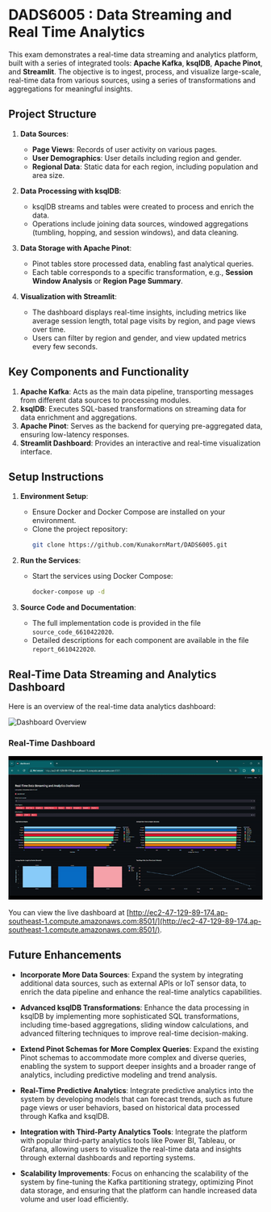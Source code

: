 # DADS6005 : Data Streaming and Real Time Analytics
This exam demonstrates a real-time data streaming and analytics platform, built with a series of integrated tools: **Apache Kafka**, **ksqlDB**, **Apache Pinot**, and **Streamlit**. The objective is to ingest, process, and visualize large-scale, real-time data from various sources, using a series of transformations and aggregations for meaningful insights.

## Project Structure
1. **Data Sources**: 
   - **Page Views**: Records of user activity on various pages.
   - **User Demographics**: User details including region and gender.
   - **Regional Data**: Static data for each region, including population and area size.

2. **Data Processing with ksqlDB**: 
   - ksqlDB streams and tables were created to process and enrich the data.
   - Operations include joining data sources, windowed aggregations (tumbling, hopping, and session windows), and data cleaning.

3. **Data Storage with Apache Pinot**:
   - Pinot tables store processed data, enabling fast analytical queries.
   - Each table corresponds to a specific transformation, e.g., **Session Window Analysis** or **Region Page Summary**.

4. **Visualization with Streamlit**:
   - The dashboard displays real-time insights, including metrics like average session length, total page visits by region, and page views over time.
   - Users can filter by region and gender, and view updated metrics every few seconds.

## Key Components and Functionality
1. **Apache Kafka**: Acts as the main data pipeline, transporting messages from different data sources to processing modules.
2. **ksqlDB**: Executes SQL-based transformations on streaming data for data enrichment and aggregations.
3. **Apache Pinot**: Serves as the backend for querying pre-aggregated data, ensuring low-latency responses.
4. **Streamlit Dashboard**: Provides an interactive and real-time visualization interface.

## Setup Instructions
1. **Environment Setup**:
    - Ensure Docker and Docker Compose are installed on your environment.
    - Clone the project repository: 
      ```bash
      git clone https://github.com/KunakornMart/DADS6005.git
      ```

2. **Run the Services**:
    - Start the services using Docker Compose:
      ```bash
      docker-compose up -d
      ```

3. **Source Code and Documentation**:
   - The full implementation code is provided in the file `source_code_6610422020`.
   - Detailed descriptions for each component are available in the file `report_6610422020`.

## Real-Time Data Streaming and Analytics Dashboard
Here is an overview of the real-time data analytics dashboard:

![Dashboard Overview](https://drive.google.com/uc?export=view&id=1YxHnrM5-Tuw-kVxvkq2Uyk8GJs0ojJgW)

### Real-Time Dashboard

![Video Demonstration](https://github.com/KunakornMart/DADS6005/blob/main/Realtime-Video.gif?raw=true)


You can view the live dashboard at [http://ec2-47-129-89-174.ap-southeast-1.compute.amazonaws.com:8501/](http://ec2-47-129-89-174.ap-southeast-1.compute.amazonaws.com:8501/).



## Future Enhancements
- **Incorporate More Data Sources**: Expand the system by integrating additional data sources, such as external APIs or IoT sensor data, to enrich the data pipeline and enhance the real-time analytics capabilities.
  
- **Advanced ksqlDB Transformations**: Enhance the data processing in ksqlDB by implementing more sophisticated SQL transformations, including time-based aggregations, sliding window calculations, and advanced filtering techniques to improve real-time decision-making.
  
- **Extend Pinot Schemas for More Complex Queries**: Expand the existing Pinot schemas to accommodate more complex and diverse queries, enabling the system to support deeper insights and a broader range of analytics, including predictive modeling and trend analysis.

- **Real-Time Predictive Analytics**: Integrate predictive analytics into the system by developing models that can forecast trends, such as future page views or user behaviors, based on historical data processed through Kafka and ksqlDB.

- **Integration with Third-Party Analytics Tools**: Integrate the platform with popular third-party analytics tools like Power BI, Tableau, or Grafana, allowing users to visualize the real-time data and insights through external dashboards and reporting systems.

- **Scalability Improvements**: Focus on enhancing the scalability of the system by fine-tuning the Kafka partitioning strategy, optimizing Pinot data storage, and ensuring that the platform can handle increased data volume and user load efficiently.

